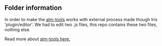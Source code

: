 ## Folder information

In order to make the [alm-tools](https://github.com/alm-tools/alm) works with external process made though Iris 'plugin/editor'. We had to edit two .js files, this repo contains these two files, nothing else.


Read more about [alm-tools here.](https://github.com/alm-tools/alm)